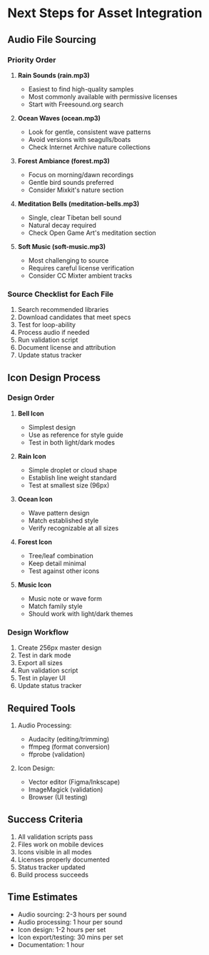# Next Steps for Asset Integration

## Audio File Sourcing

### Priority Order
1. **Rain Sounds (rain.mp3)**
   - Easiest to find high-quality samples
   - Most commonly available with permissive licenses
   - Start with Freesound.org search

2. **Ocean Waves (ocean.mp3)**
   - Look for gentle, consistent wave patterns
   - Avoid versions with seagulls/boats
   - Check Internet Archive nature collections

3. **Forest Ambiance (forest.mp3)**
   - Focus on morning/dawn recordings
   - Gentle bird sounds preferred
   - Consider Mixkit's nature section

4. **Meditation Bells (meditation-bells.mp3)**
   - Single, clear Tibetan bell sound
   - Natural decay required
   - Check Open Game Art's meditation section

5. **Soft Music (soft-music.mp3)**
   - Most challenging to source
   - Requires careful license verification
   - Consider CC Mixter ambient tracks

### Source Checklist for Each File
1. Search recommended libraries
2. Download candidates that meet specs
3. Test for loop-ability
4. Process audio if needed
5. Run validation script
6. Document license and attribution
7. Update status tracker

## Icon Design Process

### Design Order
1. **Bell Icon**
   - Simplest design
   - Use as reference for style guide
   - Test in both light/dark modes

2. **Rain Icon**
   - Simple droplet or cloud shape
   - Establish line weight standard
   - Test at smallest size (96px)

3. **Ocean Icon**
   - Wave pattern design
   - Match established style
   - Verify recognizable at all sizes

4. **Forest Icon**
   - Tree/leaf combination
   - Keep detail minimal
   - Test against other icons

5. **Music Icon**
   - Music note or wave form
   - Match family style
   - Should work with light/dark themes

### Design Workflow
1. Create 256px master design
2. Test in dark mode
3. Export all sizes
4. Run validation script
5. Test in player UI
6. Update status tracker

## Required Tools
1. Audio Processing:
   - Audacity (editing/trimming)
   - ffmpeg (format conversion)
   - ffprobe (validation)

2. Icon Design:
   - Vector editor (Figma/Inkscape)
   - ImageMagick (validation)
   - Browser (UI testing)

## Success Criteria
1. All validation scripts pass
2. Files work on mobile devices
3. Icons visible in all modes
4. Licenses properly documented
5. Status tracker updated
6. Build process succeeds

## Time Estimates
- Audio sourcing: 2-3 hours per sound
- Audio processing: 1 hour per sound
- Icon design: 1-2 hours per set
- Icon export/testing: 30 mins per set
- Documentation: 1 hour
